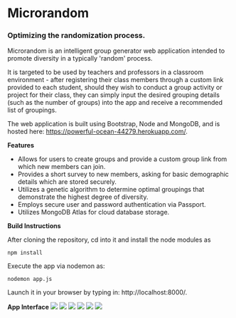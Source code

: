# Microrandom
### Optimizing the randomization process.

Microrandom is an intelligent group generator web application intended to promote diversity in a typically 'random' process. 

It is targeted to be used by teachers and professors in a classroom environment - after registering their class members through a custom link provided to each student, should they wish to conduct a group activity or project for their class, they can simply input the desired grouping details (such as the number of groups) into the app and receive a recommended list of groupings.

The web application is built using Bootstrap, Node and MongoDB, and is hosted here: https://powerful-ocean-44279.herokuapp.com/.

**Features**

* Allows for users to create groups and provide a custom group link from which new members can join.
* Provides a short survey to new members, asking for basic demographic details which are stored securely.
* Utilizes a genetic algorithm to determine optimal groupings that demonstrate the highest degree of diversity.
* Employs secure user and password authentication via Passport.
* Utilizes MongoDB Atlas for cloud database storage.

**Build Instructions**

After cloning the repository, cd into it and install the node modules as
~~~~
npm install
~~~~~~~~ 

Execute the app via nodemon as:
~~~~
nodemon app.js
~~~~~~~~ 

Launch it in your browser by typing in: http://localhost:8000/.

**App Interface**
<img src="assets/screenshots/Home.png">
<img src="assets/screenshots/Groups.png">
<img src="assets/screenshots/Creation.png">
<img src="assets/screenshots/List.png">
<img src="assets/screenshots/Groupings.png">
<img src="assets/screenshots/Join.png">
